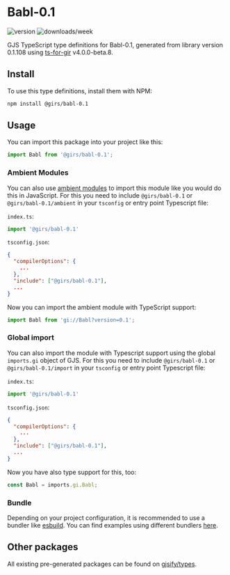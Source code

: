 
# Babl-0.1

![version](https://img.shields.io/npm/v/@girs/babl-0.1)
![downloads/week](https://img.shields.io/npm/dw/@girs/babl-0.1)


GJS TypeScript type definitions for Babl-0.1, generated from library version 0.1.108 using [ts-for-gir](https://github.com/gjsify/ts-for-gir) v4.0.0-beta.8.


## Install

To use this type definitions, install them with NPM:
```bash
npm install @girs/babl-0.1
```

## Usage

You can import this package into your project like this:
```ts
import Babl from '@girs/babl-0.1';
```

### Ambient Modules

You can also use [ambient modules](https://github.com/gjsify/ts-for-gir/tree/main/packages/cli#ambient-modules) to import this module like you would do this in JavaScript.
For this you need to include `@girs/babl-0.1` or `@girs/babl-0.1/ambient` in your `tsconfig` or entry point Typescript file:

`index.ts`:
```ts
import '@girs/babl-0.1'
```

`tsconfig.json`:
```json
{
  "compilerOptions": {
    ...
  },
  "include": ["@girs/babl-0.1"],
  ...
}
```

Now you can import the ambient module with TypeScript support: 

```ts
import Babl from 'gi://Babl?version=0.1';
```

### Global import

You can also import the module with Typescript support using the global `imports.gi` object of GJS.
For this you need to include `@girs/babl-0.1` or `@girs/babl-0.1/import` in your `tsconfig` or entry point Typescript file:

`index.ts`:
```ts
import '@girs/babl-0.1'
```

`tsconfig.json`:
```json
{
  "compilerOptions": {
    ...
  },
  "include": ["@girs/babl-0.1"],
  ...
}
```

Now you have also type support for this, too:

```ts
const Babl = imports.gi.Babl;
```

### Bundle

Depending on your project configuration, it is recommended to use a bundler like [esbuild](https://esbuild.github.io/). You can find examples using different bundlers [here](https://github.com/gjsify/ts-for-gir/tree/main/examples).

## Other packages

All existing pre-generated packages can be found on [gjsify/types](https://github.com/gjsify/types).

